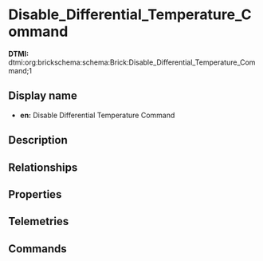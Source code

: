 # Disable_Differential_Temperature_Command
**DTMI:** dtmi:org:brickschema:schema:Brick:Disable_Differential_Temperature_Command;1
## Display name
- **en:** Disable Differential Temperature Command
## Description
## Relationships
## Properties
## Telemetries
## Commands
